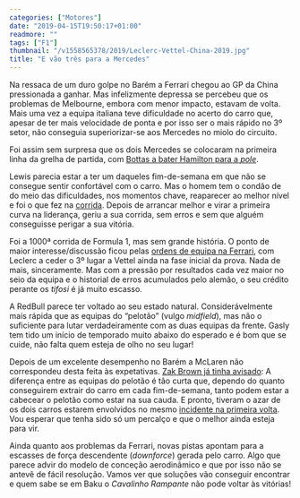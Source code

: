 ```yaml
---
categories: ["Motores"]
date: "2019-04-15T19:50:17+01:00"
readmore: ""
tags: ["F1"]
thumbnail: "/v1558565378/2019/Leclerc-Vettel-China-2019.jpg"
title: "E vão três para a Mercedes"
---
```

Na ressaca de um duro golpe no Barém a Ferrari chegou ao GP da China pressionada a ganhar. Mas infelizmente depressa se percebeu que os problemas de Melbourne, embora com menor impacto, estavam de volta. Mais uma vez a equipa italiana teve dificuldade no acerto do carro que, apesar de ter mais velocidade de ponta e por isso ser o mais rápido no 3º setor, não conseguia superiorizar-se aos Mercedes no miolo do circuito.

Foi assim sem surpresa que os dois Mercedes se colocaram na primeira linha da grelha de partida, com [Bottas a bater Hamilton para a _pole_](https://youtu.be/Ou3v8-ngN6Y).

Lewis parecia estar a ter um daqueles fim-de-semana em que não se consegue sentir confortável com o carro. Mas o homem tem o condão de do meio das dificuldades, nos momentos chave, reaparecer ao melhor nível e foi o que fez na [corrida](https://youtu.be/zKfmiAYiC-M). Depois de arrancar melhor e virar a primeira curva na liderança, geriu a sua corrida, sem erros e sem que alguém conseguisse perigar a sua vitória.

Foi a 1000ª corrida de Formula 1, mas sem grande história. O ponto de maior interesse/discussão ficou pelas [ordens de equipa na Ferrari](https://youtu.be/s7Z4rCt7dJM), com Leclerc a ceder o 3º lugar a Vettel ainda na fase inicial da prova. Nada de mais, sinceramente. Mas com a pressão por resultados cada vez maior no seio da equipa e o historial de erros acumulados pelo alemão, o seu crédito perante os _tifosi_ é já muito escasso.

A RedBull parece ter voltado ao seu estado natural. Considerávelmente mais rápida que as equipas do “pelotão” (vulgo _midfield_), mas não o suficiente para lutar verdadeiramente com as duas equipas da frente. Gasly tem tido um início de temporado muito abaixo do esperado e é bom que se cuide, não falta quem esteja de olho no seu lugar!

Depois de um excelente desempenho no Barém a McLaren não correspondeu desta feita às expetativas. [Zak Brown já tinha avisado](https://www.gpblog.com/en/news/34253/zak-brown-is-pleasantly-surprised-by-mclaren-s-performance.html): A diferença entre as equipas do pelotão é tão curta que, dependo do quanto conseguirem extrair do carro em cada fim-de-semana, tanto podem estar a cabecear o pelotão como estar na sua cauda. E pronto, tiveram o azar de os dois carros estarem envolvidos no mesmo [incidente na primeira volta](https://youtu.be/bkHUuWnnq9c). Vou esperar que tenha sido só um percalço e que o melhor ainda esteja para vir.

Ainda quanto aos problemas da Ferrari, novas pistas apontam para a escasses de força descendente (_downforce_) gerada pelo carro. Algo que parece advir do modelo de conceção aerodinâmico e que por isso não se antevê de fácil resolução. Vamos ver que soluções vão conseguir encontrar e quem sabe se em Baku o _Cavalinho Rampante_ não pode voltar às vitórias!